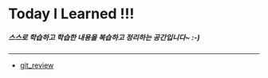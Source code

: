 # Today I Learned !!!

##### 				스스로 학습하고 학습한 내용을 복습하고 정리하는 공간입니다~ :-)

---

- [git_review](git_review)





